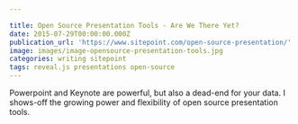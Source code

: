 ```yaml
---

title: Open Source Presentation Tools - Are We There Yet?
date: 2015-07-29T00:00:00.000Z
publication_url: 'https://www.sitepoint.com/open-source-presentation/'
image: images/image-opensource-presentation-tools.jpg
categories: writing sitepoint
tags: reveal.js presentations open-source
---
```


Powerpoint and Keynote are powerful, but also a dead-end for your data. I shows-off the growing power and flexibility of open source presentation tools.
